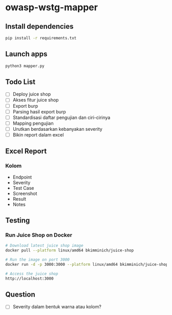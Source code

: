 # owasp-wstg-mapper

## Install dependencies

```bash
pip install -r requirements.txt
```

## Launch apps

```bash
python3 mapper.py
```

## Todo List
- [ ] Deploy juice shop
- [ ] Akses fitur juice shop
- [ ] Export burp
- [ ] Parsing hasil export burp
- [ ] Standardisasi daftar pengujian dan ciri-cirinya
- [ ] Mapping pengujian
- [ ] Urutkan berdasarkan kebanyakan severity
- [ ] Bikin report dalam excel

## Excel Report

### Kolom
- Endpoint
- Severity
- Test Case
- Screenshot
- Result
- Notes

## Testing

### Run Juice Shop on Docker

```bash
# Download latest juice shop image
docker pull --platform linux/amd64 bkimminich/juice-shop

# Run the image on port 3000
docker run -d -p 3000:3000 --platform linux/amd64 bkimminich/juice-shop

# Access the juice shop
http://localhost:3000
```

## Question
- [ ] Severity dalam bentuk warna atau kolom?

